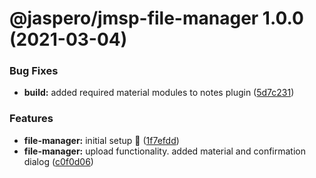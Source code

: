 # @jaspero/jmsp-file-manager 1.0.0 (2021-03-04)


### Bug Fixes

* **build:** added required material modules to notes plugin ([5d7c231](https://github.com/Jaspero/jms-plugins/commit/5d7c231b8949ac5c8133b70671ceb3b894b374d9))


### Features

* **file-manager:** initial setup :tada: ([1f7efdd](https://github.com/Jaspero/jms-plugins/commit/1f7efdd2fa4c94422a3013b980b07f9ae84bcb6c))
* **file-manager:** upload functionality. added material and confirmation dialog ([c0f0d06](https://github.com/Jaspero/jms-plugins/commit/c0f0d06a8a05563f119599fac49c899456a7e0dc))
